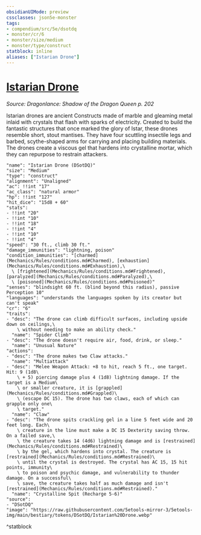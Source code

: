 ```yaml
---
obsidianUIMode: preview
cssclasses: json5e-monster
tags:
- compendium/src/5e/dsotdq
- monster/cr/6
- monster/size/medium
- monster/type/construct
statblock: inline
aliases: ["Istarian Drone"]
---
```

# [Istarian Drone](Mechanics\bestiary\construct/istarian-drone-dsotdq.md)
*Source: Dragonlance: Shadow of the Dragon Queen p. 202*  

Istarian drones are ancient Constructs made of marble and gleaming metal inlaid with crystals that flash with sparks of electricity. Created to build the fantastic structures that once marked the glory of Istar, these drones resemble short, stout mantises. They have four scuttling insectile legs and barbed, scythe-shaped arms for carrying and placing building materials. The drones create a viscous gel that hardens into crystalline mortar, which they can repurpose to restrain attackers.

```statblock
"name": "Istarian Drone (DSotDQ)"
"size": "Medium"
"type": "construct"
"alignment": "Unaligned"
"ac": !!int "17"
"ac_class": "natural armor"
"hp": !!int "127"
"hit_dice": "15d8 + 60"
"stats":
- !!int "20"
- !!int "10"
- !!int "18"
- !!int "4"
- !!int "10"
- !!int "4"
"speed": "30 ft., climb 30 ft."
"damage_immunities": "lightning, poison"
"condition_immunities": "[charmed](Mechanics/Rules/conditions.md#Charmed), [exhaustion](Mechanics/Rules/conditions.md#Exhaustion),\
  \ [frightened](Mechanics/Rules/conditions.md#Frightened), [paralyzed](Mechanics/Rules/conditions.md#Paralyzed),\
  \ [poisoned](Mechanics/Rules/conditions.md#Poisoned)"
"senses": "blindsight 60 ft. (blind beyond this radius), passive Perception 10"
"languages": "understands the languages spoken by its creator but can't speak"
"cr": "6"
"traits":
- "desc": "The drone can climb difficult surfaces, including upside down on ceilings,\
    \ without needing to make an ability check."
  "name": "Spider Climb"
- "desc": "The drone doesn't require air, food, drink, or sleep."
  "name": "Unusual Nature"
"actions":
- "desc": "The drone makes two Claw attacks."
  "name": "Multiattack"
- "desc": "Melee Weapon Attack: +8 to hit, reach 5 ft., one target. Hit: 9 (1d8\
    \ + 5) piercing damage plus 4 (1d8) lightning damage. If the target is a Medium\
    \ or smaller creature, it is [grappled](Mechanics/Rules/conditions.md#Grappled)\
    \ (escape DC 15). The drone has two claws, each of which can grapple only one\
    \ target."
  "name": "Claw"
- "desc": "The drone spits crackling gel in a line 5 feet wide and 20 feet long. Each\
    \ creature in the line must make a DC 15 Dexterity saving throw. On a failed save,\
    \ the creature takes 14 (4d6) lightning damage and is [restrained](Mechanics/Rules/conditions.md#Restrained)\
    \ by the gel, which hardens into crystal. The creature is [restrained](Mechanics/Rules/conditions.md#Restrained)\
    \ until the crystal is destroyed. The crystal has AC 15, 15 hit points, immunity\
    \ to poison and psychic damage, and vulnerability to thunder damage. On a successful\
    \ save, the creature takes half as much damage and isn't [restrained](Mechanics/Rules/conditions.md#Restrained)."
  "name": "Crystalline Spit (Recharge 5-6)"
"source":
- "DSotDQ"
"image": "https://raw.githubusercontent.com/5etools-mirror-3/5etools-img/main/bestiary/tokens/DSotDQ/Istarian%20Drone.webp"
```
^statblock